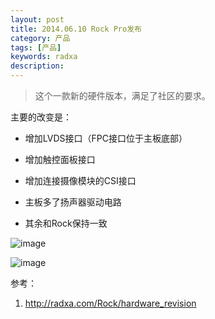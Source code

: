 ```yaml
---
layout: post
title: 2014.06.10 Rock Pro发布
category: 产品
tags: [产品]
keywords: radxa
description: 
---
```

> 这个一款新的硬件版本，满足了社区的要求。

主要的改变是：

- 增加LVDS接口（FPC接口位于主板底部）

- 增加触控面板接口

- 增加连接摄像模块的CSI接口

- 主板多了扬声器驱动电路

- 其余和Rock保持一致

![image](http://radxa.com/mw/images/9/90/Pro_front.jpg)

![image](http://radxa.com/mw/images/9/9e/Pro_back.jpg)

参考：

1. http://radxa.com/Rock/hardware_revision

 

